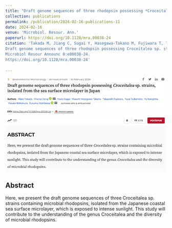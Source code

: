 ```yaml
---
title: "Draft genome sequences of three rhodopsin possessing *Croceitalea* sp. strains, isolated from the sea surface microlayer in Japan"
collection: publications
permalink: /publication/2024-02-16-publications-11
date: 2024-02-16
venue: 'Microbiol. Resour. Ann.'
paperurl: https://doi.org/10.1128/mra.00038-24
citation: 'Takada M, Jiang C, Sugai Y, Hasegawa-Takano M, Fujiwara T, Tsukamoto Y, Nakajima Y, Nishimura Y, Yoshizawa S. 
Draft genome sequences of three rhodopsin possessing Croceitalea sp. strains, isolated from the sea surface microlayer in Japan. 
Microbiol Resour Announc 0:e00038-24.
https://doi.org/10.1128/mra.00038-24'

---
```


<!-- Text -->

<img src="/images/pub-screencut/pub11.png"  align=center />


Abstract
-----
Here, we present the draft genome sequences of three Croceitalea sp. strains containing microbial rhodopsins, isolated from the Japanese coastal sea surface microlayer, which is exposed to intense sunlight. 
This study will contribute to the understanding of the genus Croceitalea and the diversity of microbial rhodopsins.
